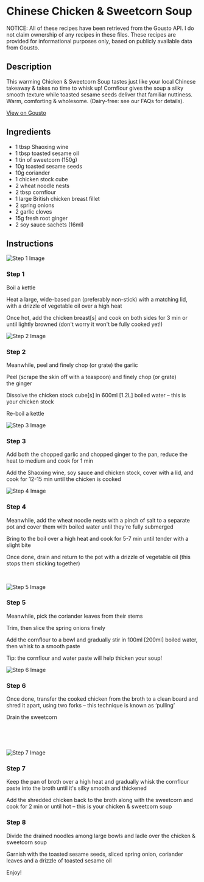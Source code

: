 # Chinese Chicken & Sweetcorn Soup

NOTICE: All of these recipes have been retrieved from the Gousto API. I do not claim ownership of any recipes in these files. These recipes are provided for informational purposes only, based on publicly available data from Gousto.

## Description

This warming Chicken & Sweetcorn Soup tastes just like your local Chinese takeaway & takes no time to whisk up! Cornflour gives the soup a silky smooth texture while toasted sesame seeds deliver that familiar nuttiness. Warm, comforting & wholesome. (Dairy-free: see our FAQs for details).

[View on Gousto](https://www.gousto.co.uk/recipes/cookbook/chinese-chicken-sweetcorn-soup)

## Ingredients

- 1 tbsp Shaoxing wine 
- 1 tbsp toasted sesame oil 
- 1 tin of sweetcorn (150g) 
- 10g toasted sesame seeds
- 10g coriander
- 1 chicken stock cube 
- 2 wheat noodle nests 
- 2 tbsp cornflour
- 1 large British chicken breast fillet
- 2 spring onions
- 2 garlic cloves
- 15g fresh root ginger
- 2 soy sauce sachets (16ml)

## Instructions

![Step 1 Image](https://production-media.gousto.co.uk/cms/recipe-step-image/791.-step-1-x200.jpg)

### Step 1

Boil a kettle


Heat a large, wide-based pan (preferably non-stick) with a matching lid, with a drizzle of vegetable oil over a high heat


Once hot, add the chicken breast<span class="text-danger">[s]</span> and cook on both sides for 3 min or until lightly browned (don't worry it won't be fully cooked yet!)

![Step 2 Image](https://production-media.gousto.co.uk/cms/recipe-step-image/791.-step-2-x200.jpg)

### Step 2

Meanwhile, peel and finely chop (or grate) the&nbsp;garlic


Peel (scrape the skin off with a teaspoon) and finely chop (or grate) the&nbsp;ginger


Dissolve the&nbsp;chicken stock cube<span class="text-danger">[s]</span> in 600ml <span class="text-danger">[1.2L]</span>&nbsp;boiled water&nbsp;&ndash; this is your&nbsp;chicken stock&nbsp;


Re-boil a kettle

![Step 3 Image](https://production-media.gousto.co.uk/cms/recipe-step-image/791.-step-3-x200.jpg)

### Step 3

Add both the&nbsp;chopped garlic&nbsp;and chopped&nbsp;ginger&nbsp;to the pan, reduce the heat to&nbsp;medium and cook for 1 min&nbsp;


Add the&nbsp;Shaoxing wine,&nbsp;soy sauce&nbsp;and&nbsp;chicken stock, cover with a lid, and cook for 12-15 min until the chicken is cooked

![Step 4 Image](https://production-media.gousto.co.uk/cms/recipe-step-image/791.-step-4-x200.jpg)

### Step 4

Meanwhile, add the wheat&nbsp;noodle nests&nbsp;with a pinch of salt to a&nbsp;separate pot and cover them with&nbsp;boiled water&nbsp;until they're fully submerged


Bring to the boil over a high heat and cook for 5-7 min until tender with a slight bite


Once done, drain and return to the pot with a drizzle of vegetable oil (this stops them sticking together)


&nbsp;

![Step 5 Image](https://production-media.gousto.co.uk/cms/recipe-step-image/791.-step-5-x200.jpg)

### Step 5

Meanwhile, pick the&nbsp;coriander leaves&nbsp;from their stems


Trim, then slice the&nbsp;spring onions finely


Add the&nbsp;cornflour to a bowl and gradually stir&nbsp;in 100ml <span class="text-danger">[200ml]</span>&nbsp;boiled water, then&nbsp;whisk to a smooth paste


Tip: the cornflour and water paste will help thicken your soup!

![Step 6 Image](https://production-media.gousto.co.uk/cms/recipe-step-image/791.-step-6-x200.jpg)

### Step 6

Once done, transfer the&nbsp;cooked&nbsp;chicken from the broth&nbsp;to a clean board and shred it apart, using two forks &ndash; this technique is known as &lsquo;pulling&rsquo;


Drain the sweetcorn&nbsp;


&nbsp;


&nbsp;

![Step 7 Image](https://production-media.gousto.co.uk/cms/recipe-step-image/791.-step-7-x200.jpg)

### Step 7

Keep the pan of broth over a high heat and gradually whisk the&nbsp;cornflour paste&nbsp;into the broth until it's&nbsp;silky smooth and thickened


Add the&nbsp;shredded chicken&nbsp;back&nbsp;to the broth along with the sweetcorn and cook for 2 min or until hot &ndash; this is your chicken &amp; sweetcorn soup&nbsp;

### Step 8

Divide the drained noodles among large bowls and ladle over the chicken &amp; sweetcorn soup&nbsp;


Garnish with&nbsp;the toasted sesame seeds, sliced spring onion,&nbsp;coriander leaves and a drizzle of toasted sesame oil


Enjoy!

